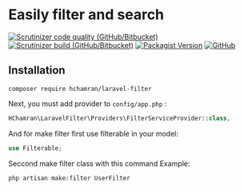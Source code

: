 # Easily filter and search
[![Scrutinizer code quality (GitHub/Bitbucket)](https://img.shields.io/scrutinizer/quality/g/hchamran/laravel-filter?style=flat-square)](https://scrutinizer-ci.com/g/hChamran/laravel-filter)
[![Scrutinizer build (GitHub/Bitbucket)](https://img.shields.io/scrutinizer/build/g/hchamran/laravel-filter?color=green&style=flat-square)](https://scrutinizer-ci.com/g/hChamran/laravel-filter)
[![Packagist Version](https://img.shields.io/packagist/v/hchamran/laravel-filter?color=yellowgreen&style=flat-square)](https://packagist.org/packages/hchamran/laravel-filter)
[![GitHub](https://img.shields.io/github/license/hchamran/laravel-filter?color=yellow)](https://github.com/hChamran/laravel-filter/blob/master/LICENSE)

## Installation
```
composer require hchamran/laravel-filter
```

Next, you must add provider to `config/app.php` :

```php
HChamran\LaravelFilter\Providers\FilterServiceProvider::class,
```

And for make filter first use filterable in your model:

```php
use Filterable;
```

Seccond make filter class with this command Example: 

```
php artisan make:filter UserFilter
```
